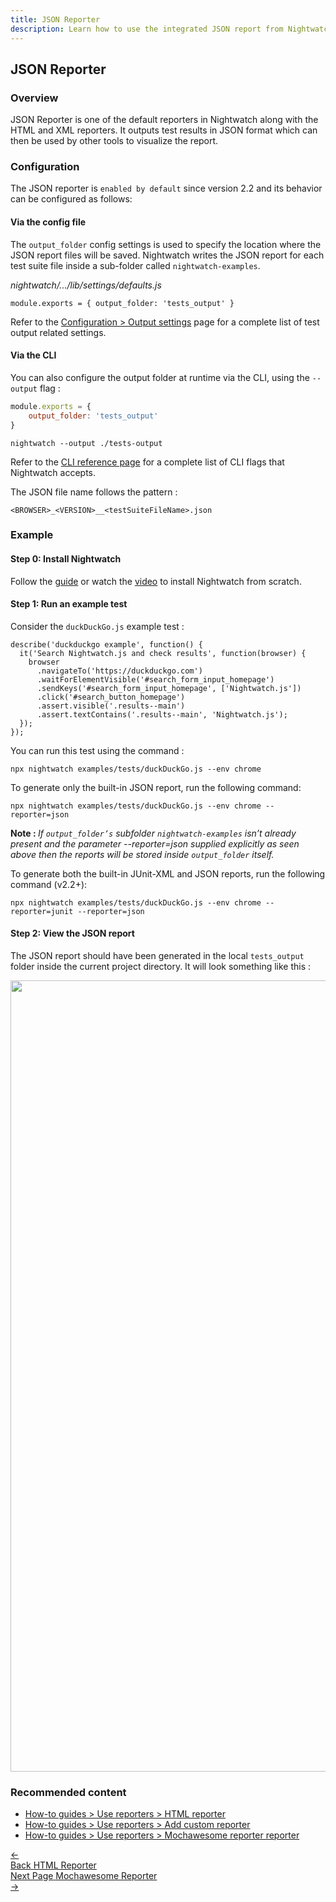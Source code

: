 ```yaml
---
title: JSON Reporter
description: Learn how to use the integrated JSON report from Nightwatch.
---
```


<div class="page-header"><h2>JSON Reporter</h2></div>

### Overview
JSON Reporter is one of the default reporters in Nightwatch along with the HTML and XML reporters. It outputs test results in JSON format which can then be used by other tools to visualize the report.

### Configuration
The JSON reporter is `enabled by default` since version 2.2 and its behavior can be configured as follows:

#### Via the config file
The `output_folder` config settings is used to specify the location where the JSON report files will be saved. Nightwatch writes the JSON report for each test suite file inside a sub-folder called `nightwatch-examples`. 

<div class="sample-test"><i>nightwatch/.../lib/settings/defaults.js</i>
    <pre class="line-numbers language-javascript"><code class="language-javascript">module.exports = { output_folder: 'tests_output' }</code></pre></div>

Refer to the [Configuration > Output settings](https://nightwatchjs.org/guide/configuration/customising-test-output.html) page for a complete list of test output related settings.


#### Via the CLI
You can also configure the output folder at runtime via the CLI, using the `--output` flag :

```js
module.exports = { 
    output_folder: 'tests_output' 
}
```

<pre class="language-bash"><code class="language-bash">nightwatch --output ./tests-output</code></pre>

Refer to the [CLI reference page](https://nightwatchjs.org/guide/nightwatch-cli/command-line-options.html) for a complete list of CLI flags that Nightwatch accepts.

The JSON file name follows the pattern :

`<BROWSER>_<VERSION>__<testSuiteFileName>.json`

### Example
#### Step 0: Install Nightwatch
Follow the [guide](https://nightwatchjs.org/guide/quickstarts/create-and-run-a-nightwatch-test.html#guide-container) or watch the [video](​​https://vimeo.com/714406223) to install Nightwatch from scratch.

#### Step 1: Run an example test
Consider the `duckDuckGo.js` example test :

<pre class="line-numbers language-javascript"><code class="language-javascript">describe('duckduckgo example', function() {
  it('Search Nightwatch.js and check results', function(browser) {
    browser
      .navigateTo('https://duckduckgo.com')
      .waitForElementVisible('#search_form_input_homepage')
      .sendKeys('#search_form_input_homepage', ['Nightwatch.js'])
      .click('#search_button_homepage')
      .assert.visible('.results--main')
      .assert.textContains('.results--main', 'Nightwatch.js');
  }); 
});
</code></pre>

You can run this test using the command :

<pre class="language-bash"><code class="language-bash">npx nightwatch examples/tests/duckDuckGo.js --env chrome </code></pre>

To generate only the built-in JSON report, run the following command:

<pre class="language-bash"><code class="language-bash">npx nightwatch examples/tests/duckDuckGo.js --env chrome --reporter=json </code></pre>

<strong> Note : </strong> <em>If <code>output_folder’s</code> subfolder <code>nightwatch-examples</code> isn’t already present and the parameter --reporter=json supplied explicitly as seen above then the reports will be stored inside <code>output_folder</code> itself. </em>

To generate both the built-in JUnit-XML and JSON reports, run the following command (v2.2+):

<pre class="language-bash"><code class="language-bash">npx nightwatch examples/tests/duckDuckGo.js --env chrome --reporter=junit --reporter=json </code></pre>

#### Step 2: View the JSON report
The JSON report should have been generated in the local `tests_output` folder inside the current project directory. It will look something like this :

<img width="1266" src="https://user-images.githubusercontent.com/94462364/184344214-1932c43e-fb58-4e5b-8bc9-a2426eaa7cdc.png">

### Recommended content
- [How-to guides > Use reporters > HTML reporter](https://nightwatchjs.org/guide/reporters/use-html-reporter.html)
- [How-to guides > Use reporters > Add custom reporter](https://nightwatchjs.org/guide/reporters/create-custom-reporter.html)
- [How-to guides > Use reporters > Mochawesome reporter reporter](https://nightwatchjs.org/guide/reporters/use-mochawesome-reporter.html)

<div class="doc-pagination pt-40">
  <div class="previous">
    <a href="https://nightwatchjs.org/guide/reporters/use-html-reporter.html">
      <span>←</span>
        <div class="d-flex flex-column">
          <span class="smallT">Back</span>
          <span class="bigT">HTML Reporter</span>
        </div>
    </a>
  </div>
  <div class="next">
    <a href="https://nightwatchjs.org/guide/reporters/use-mochawesome-reporter.html">
        <div class="d-flex flex-column">
          <span class="smallT">Next Page</span>
          <span class="bigT">Mochawesome Reporter</span>
        </div>
        <span>→</span>
    </a>
  </div>
</div>
